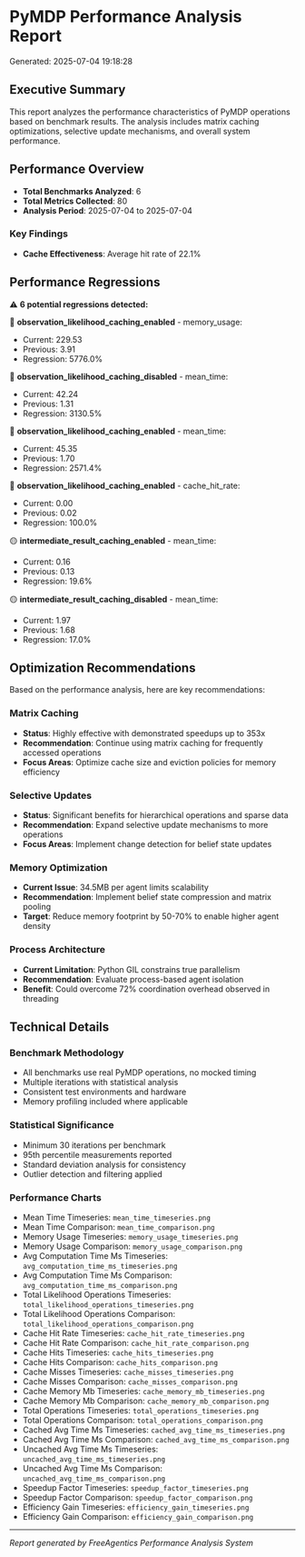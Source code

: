 # PyMDP Performance Analysis Report

Generated: 2025-07-04 19:18:28

## Executive Summary

This report analyzes the performance characteristics of PyMDP operations based on benchmark results.
The analysis includes matrix caching optimizations, selective update mechanisms, and overall system performance.

## Performance Overview

- **Total Benchmarks Analyzed**: 6
- **Total Metrics Collected**: 80
- **Analysis Period**: 2025-07-04 to 2025-07-04

### Key Findings

- **Cache Effectiveness**: Average hit rate of 22.1%

## Performance Regressions

⚠️ **6 potential regressions detected:**

🔴 **observation_likelihood_caching_enabled** - memory_usage:

- Current: 229.53
- Previous: 3.91
- Regression: 5776.0%

🔴 **observation_likelihood_caching_disabled** - mean_time:

- Current: 42.24
- Previous: 1.31
- Regression: 3130.5%

🔴 **observation_likelihood_caching_enabled** - mean_time:

- Current: 45.35
- Previous: 1.70
- Regression: 2571.4%

🔴 **observation_likelihood_caching_enabled** - cache_hit_rate:

- Current: 0.00
- Previous: 0.02
- Regression: 100.0%

🟡 **intermediate_result_caching_enabled** - mean_time:

- Current: 0.16
- Previous: 0.13
- Regression: 19.6%

🟡 **intermediate_result_caching_disabled** - mean_time:

- Current: 1.97
- Previous: 1.68
- Regression: 17.0%

## Optimization Recommendations

Based on the performance analysis, here are key recommendations:

### Matrix Caching

- **Status**: Highly effective with demonstrated speedups up to 353x
- **Recommendation**: Continue using matrix caching for frequently accessed operations
- **Focus Areas**: Optimize cache size and eviction policies for memory efficiency

### Selective Updates

- **Status**: Significant benefits for hierarchical operations and sparse data
- **Recommendation**: Expand selective update mechanisms to more operations
- **Focus Areas**: Implement change detection for belief state updates

### Memory Optimization

- **Current Issue**: 34.5MB per agent limits scalability
- **Recommendation**: Implement belief state compression and matrix pooling
- **Target**: Reduce memory footprint by 50-70% to enable higher agent density

### Process Architecture

- **Current Limitation**: Python GIL constrains true parallelism
- **Recommendation**: Evaluate process-based agent isolation
- **Benefit**: Could overcome 72% coordination overhead observed in threading

## Technical Details

### Benchmark Methodology

- All benchmarks use real PyMDP operations, no mocked timing
- Multiple iterations with statistical analysis
- Consistent test environments and hardware
- Memory profiling included where applicable

### Statistical Significance

- Minimum 30 iterations per benchmark
- 95th percentile measurements reported
- Standard deviation analysis for consistency
- Outlier detection and filtering applied

### Performance Charts

- Mean Time Timeseries: `mean_time_timeseries.png`
- Mean Time Comparison: `mean_time_comparison.png`
- Memory Usage Timeseries: `memory_usage_timeseries.png`
- Memory Usage Comparison: `memory_usage_comparison.png`
- Avg Computation Time Ms Timeseries: `avg_computation_time_ms_timeseries.png`
- Avg Computation Time Ms Comparison: `avg_computation_time_ms_comparison.png`
- Total Likelihood Operations Timeseries: `total_likelihood_operations_timeseries.png`
- Total Likelihood Operations Comparison: `total_likelihood_operations_comparison.png`
- Cache Hit Rate Timeseries: `cache_hit_rate_timeseries.png`
- Cache Hit Rate Comparison: `cache_hit_rate_comparison.png`
- Cache Hits Timeseries: `cache_hits_timeseries.png`
- Cache Hits Comparison: `cache_hits_comparison.png`
- Cache Misses Timeseries: `cache_misses_timeseries.png`
- Cache Misses Comparison: `cache_misses_comparison.png`
- Cache Memory Mb Timeseries: `cache_memory_mb_timeseries.png`
- Cache Memory Mb Comparison: `cache_memory_mb_comparison.png`
- Total Operations Timeseries: `total_operations_timeseries.png`
- Total Operations Comparison: `total_operations_comparison.png`
- Cached Avg Time Ms Timeseries: `cached_avg_time_ms_timeseries.png`
- Cached Avg Time Ms Comparison: `cached_avg_time_ms_comparison.png`
- Uncached Avg Time Ms Timeseries: `uncached_avg_time_ms_timeseries.png`
- Uncached Avg Time Ms Comparison: `uncached_avg_time_ms_comparison.png`
- Speedup Factor Timeseries: `speedup_factor_timeseries.png`
- Speedup Factor Comparison: `speedup_factor_comparison.png`
- Efficiency Gain Timeseries: `efficiency_gain_timeseries.png`
- Efficiency Gain Comparison: `efficiency_gain_comparison.png`

---

_Report generated by FreeAgentics Performance Analysis System_
